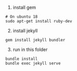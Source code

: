 

1. install gem
```
# On ubuntu 18
sudo apt-get install ruby-dev
``` 
2. install jekyll
```
gem install jekyll bundler
```
3. run in this folder
```
bundle install
bundle exec jekyll serve
```